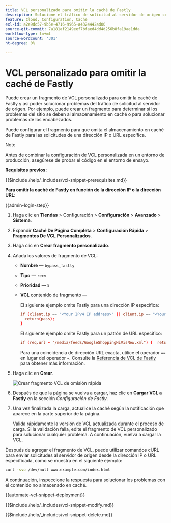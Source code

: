 ```yaml
---
title: VCL personalizado para omitir la caché de Fastly
description: Solucione el tráfico de solicitud al servidor de origen creando un fragmento de VCL personalizado para evitar la caché de Fastly.
feature: Cloud, Configuration, Cache
exl-id: a2e9dc57-9b5e-4716-9965-a4324442ad00
source-git-commit: 7a181af2149eef7bfaed4dd4d256b8fa19ae1dda
workflow-type: tm+mt
source-wordcount: '301'
ht-degree: 0%

---
```


# VCL personalizado para omitir la caché de Fastly

Puede crear un fragmento de VCL personalizado para omitir la caché de Fastly y así poder solucionar problemas del tráfico de solicitud al servidor de origen. Por ejemplo, puede crear un fragmento para determinar si los problemas del sitio se deben al almacenamiento en caché o para solucionar problemas de los encabezados.

Puede configurar el fragmento para que omita el almacenamiento en caché de Fastly para las solicitudes de una dirección IP o URL específica.

>[!NOTE]
>
>Antes de combinar la configuración de VCL personalizada en un entorno de producción, asegúrese de probar el código en el entorno de ensayo.

**Requisitos previos:**

{{$include /help/_includes/vcl-snippet-prerequisites.md}}

**Para omitir la caché de Fastly en función de la dirección IP o la dirección URL**:

{{admin-login-step}}

1. Haga clic en **Tiendas** > Configuración > **Configuración** > **Avanzado** > **Sistema**.

1. Expandir **Caché De Página Completa** > **Configuración Rápida** > **Fragmentos De VCL Personalizados**.

1. Haga clic en **Crear fragmento personalizado**.

1. Añada los valores de fragmento de VCL:

   - **Nombre** — `bypass_fastly`

   - **Tipo** — `recv`

   - **Prioridad** — `5`

   - **VCL** contenido de fragmento —

     El siguiente ejemplo omite Fastly para una dirección IP específica:

     ```conf
     if (client.ip == "<Your IPv4 IP address>" || client.ip == "<Your IPv6 IP address>") {
       return(pass);
     }
     ```

     El siguiente ejemplo omite Fastly para un patrón de URL específico:

     ```conf
     if (req.url ~ "/media/feeds/GoogleShoppingHiVisNew.xml") {  return (pass);}
     ```

     Para una coincidencia de dirección URL exacta, utilice el operador `==` en lugar del operador `~`. Consulte la [Referencia de VCL de Fastly] para obtener más información.

1. Haga clic en **Crear**.

   ![Crear fragmento VCL de omisión rápida](/help/assets/cdn/fastly-create-bypass-snippet.png)

1. Después de que la página se vuelva a cargar, haz clic en **Cargar VCL a Fastly** en la sección *Configuración de Fastly*.

1. Una vez finalizada la carga, actualice la caché según la notificación que aparece en la parte superior de la página.

   Valida rápidamente la versión de VCL actualizada durante el proceso de carga. Si la validación falla, edite el fragmento de VCL personalizado para solucionar cualquier problema. A continuación, vuelva a cargar la VCL.

Después de agregar el fragmento de VCL, puede utilizar comandos cURL para enviar solicitudes al servidor de origen desde la dirección IP o URL especificada, como se muestra en el siguiente ejemplo:

```bash
curl -svo /dev/null www.example.com/index.html
```

A continuación, inspeccione la respuesta para solucionar los problemas con el contenido no almacenado en caché.

{{automate-vcl-snippet-deployment}}

{{$include /help/_includes/vcl-snippet-modify.md}}

{{$include /help/_includes/vcl-snippet-delete.md}}

<!--External link definitions-->

[Referencia de VCL de Fastly]: https://docs.fastly.com/vcl/
